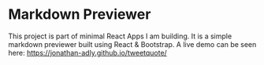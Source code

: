 # Markdown Previewer

This project is part of minimal React Apps I am building. It is a simple markdown previewer built using React & Bootstrap. A live demo can be seen here: https://jonathan-adly.github.io/tweetquote/


